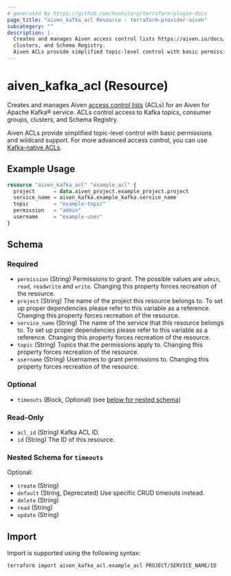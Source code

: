 ```yaml
---
# generated by https://github.com/hashicorp/terraform-plugin-docs
page_title: "aiven_kafka_acl Resource - terraform-provider-aiven"
subcategory: ""
description: |-
  Creates and manages Aiven access control lists https://aiven.io/docs/products/kafka/concepts/acl (ACLs) for an Aiven for Apache Kafka® service. ACLs control access to Kafka topics, consumer groups,
  clusters, and Schema Registry.
  Aiven ACLs provide simplified topic-level control with basic permissions and wildcard support. For more advanced access control, you can use Kafka-native ACLs https://registry.terraform.io/providers/aiven/aiven/latest/docs/resources/kafka_native_acl.
---
```


# aiven_kafka_acl (Resource)

Creates and manages Aiven [access control lists](https://aiven.io/docs/products/kafka/concepts/acl) (ACLs) for an Aiven for Apache Kafka® service. ACLs control access to Kafka topics, consumer groups,
clusters, and Schema Registry.

Aiven ACLs provide simplified topic-level control with basic permissions and wildcard support. For more advanced access control, you can use [Kafka-native ACLs](https://registry.terraform.io/providers/aiven/aiven/latest/docs/resources/kafka_native_acl).

## Example Usage

```terraform
resource "aiven_kafka_acl" "example_acl" {
  project      = data.aiven_project.example_project.project
  service_name = aiven_kafka.example_kafka.service_name
  topic        = "example-topic"
  permission   = "admin"
  username     = "example-user"
}
```

<!-- schema generated by tfplugindocs -->
## Schema

### Required

- `permission` (String) Permissions to grant. The possible values are `admin`, `read`, `readwrite` and `write`. Changing this property forces recreation of the resource.
- `project` (String) The name of the project this resource belongs to. To set up proper dependencies please refer to this variable as a reference. Changing this property forces recreation of the resource.
- `service_name` (String) The name of the service that this resource belongs to. To set up proper dependencies please refer to this variable as a reference. Changing this property forces recreation of the resource.
- `topic` (String) Topics that the permissions apply to. Changing this property forces recreation of the resource.
- `username` (String) Usernames to grant permissions to. Changing this property forces recreation of the resource.

### Optional

- `timeouts` (Block, Optional) (see [below for nested schema](#nestedblock--timeouts))

### Read-Only

- `acl_id` (String) Kafka ACL ID.
- `id` (String) The ID of this resource.

<a id="nestedblock--timeouts"></a>
### Nested Schema for `timeouts`

Optional:

- `create` (String)
- `default` (String, Deprecated) Use specific CRUD timeouts instead.
- `delete` (String)
- `read` (String)
- `update` (String)

## Import

Import is supported using the following syntax:

```shell
terraform import aiven_kafka_acl.example_acl PROJECT/SERVICE_NAME/ID
```
